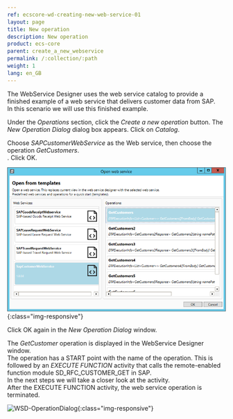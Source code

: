 ```yaml
---
ref: ecscore-wd-creating-new-web-service-01
layout: page
title: New operation
description: New operation
product: ecs-core
parent: create_a_new_webservice
permalink: /:collection/:path
weight: 1
lang: en_GB
---
```


The WebService Designer uses the web service catalog to provide a finished example of a web service that delivers customer data from SAP. <br>
In this scenario we will use this finished example. 

Under the *Operations* section, click the *Create a new operation* button.
The *New Operation Dialog* dialog box appears. Click on *Catalog*. <br>

Choose *SAPCustomerWebService* as the Web service, then choose the operation *GetCustomers*.<br>.
Click OK.

![WSD-CatalogDialog](/img/content/ecscore-wsd_27.png){:class="img-responsive"}

Click OK again in the *New Operation Dialog* window. 

The *GetCustomer* operation is displayed in the WebService Designer window.<br>
The operation has a START point with the name of the operation.
This is followed by an *EXECUTE FUNCTION* activity that calls the remote-enabled function module SD_RFC_CUSTOMER_GET in SAP. <br>
In the next steps we will take a closer look at the activity. <br>
After the EXECUTE FUNCTION activity, the web service operation is terminated. 

![WSD-OperationDialog](/img/content/WSD-WebServiceDesigner1.PNG){:class="img-responsive"}